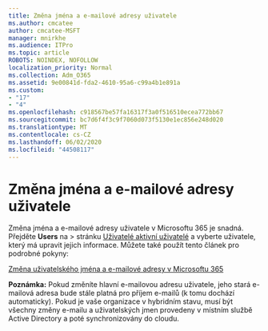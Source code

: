 ```yaml
---
title: Změna jména a e-mailové adresy uživatele
ms.author: cmcatee
author: cmcatee-MSFT
manager: mnirkhe
ms.audience: ITPro
ms.topic: article
ROBOTS: NOINDEX, NOFOLLOW
localization_priority: Normal
ms.collection: Adm_O365
ms.assetid: 9e00841d-fda2-4610-95a6-c99a4b1e891a
ms.custom:
- "17"
- "4"
ms.openlocfilehash: c918567be57fa16317f3a0f516510ecea772bb67
ms.sourcegitcommit: bc7d6f4f3c9f7060d073f5130e1ec856e248d020
ms.translationtype: MT
ms.contentlocale: cs-CZ
ms.lasthandoff: 06/02/2020
ms.locfileid: "44508117"
---
```

# <a name="change-a-users-name-and-email-address"></a>Změna jména a e-mailové adresy uživatele

Změna jména a e-mailové adresy uživatele v Microsoftu 365 je snadná. Přejděte **Users** na \> stránku [Uživatelé aktivní uživatelé](https://go.microsoft.com/fwlink/p/?linkid=834822) a vyberte uživatele, který má upravit jejich informace. Můžete také použít tento článek pro podrobné pokyny:
  
[Změna uživatelského jména a e-mailové adresy v Microsoftu 365](https://docs.microsoft.com/microsoft-365/admin/add-users/change-a-user-name-and-email-address)
  
 **Poznámka:** Pokud změníte hlavní e-mailovou adresu uživatele, jeho stará e-mailová adresa bude stále platná pro příjem e-mailů (k tomu dochází automaticky). Pokud je vaše organizace v hybridním stavu, musí být všechny změny e-mailu a uživatelských jmen provedeny v místním službě Active Directory a poté synchronizovány do cloudu.